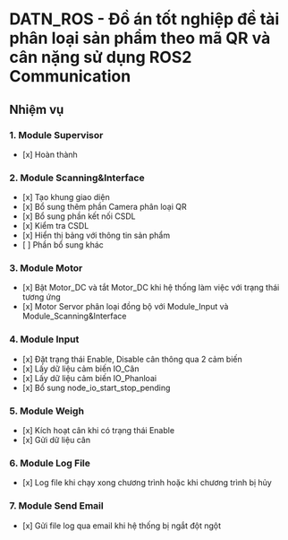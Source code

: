 # DATN_ROS - Đồ án tốt nghiệp đề tài phân loại sản phẩm theo mã QR và cân nặng sử dụng ROS2 Communication

## Nhiệm vụ
### 1. Module Supervisor
-    [x] Hoàn thành
### 2. Module Scanning&Interface
-    [x] Tạo khung giao diện
-    [x] Bổ sung thêm phần Camera phân loại QR
-    [x] Bổ sung phần kết nối CSDL
-    [x] Kiểm tra CSDL
-    [x] Hiển thị bảng với thông tin sản phẩm
-    [ ] Phần bổ sung khác
### 3. Module Motor
-    [x] Bật Motor_DC và tắt Motor_DC khi hệ thống làm việc với trạng thái tương ứng
-    [x] Motor Servor phân loại đồng bộ với Module_Input và Module_Scanning&Interface 
### 4. Module Input
-    [x] Đặt trạng thái Enable, Disable cân thông qua 2 cảm biến
-    [x] Lấy dữ liệu cảm biến IO_Cân
-    [x] Lấy dữ liệu cảm biến IO_Phanloai
-    [x] Bổ sung node_io_start_stop_pending
### 5. Module Weigh
-    [x] Kích hoạt cân khi có trạng thái Enable
-    [x] Gửi dữ liệu cân
### 6. Module Log File
-    [x] Log file khi chạy xong chương trình hoặc khi chương trình bị hủy
### 7. Module Send Email
-    [x] Gửi file log qua email khi hệ thống bị ngắt đột ngột